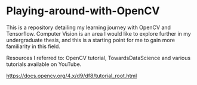 # Playing-around-with-OpenCV

This is a repository detailing my learning journey with OpenCV and Tensorflow. Computer Vision is an area I would like to explore further in my undergraduate thesis, and this is a starting point for me to gain more familiarity in this field. 


Resources I referred to:
OpenCV tutorial, TowardsDataScience and various tutorials available on YouTube. 


https://docs.opencv.org/4.x/d9/df8/tutorial_root.html
